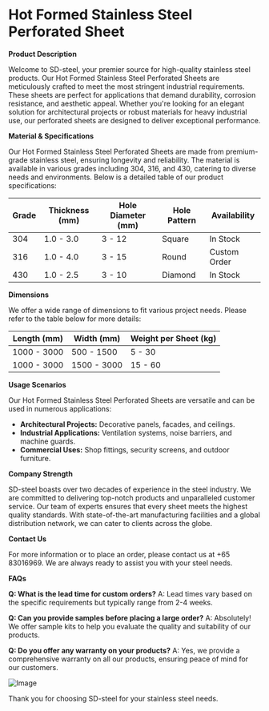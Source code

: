 # Hot Formed Stainless Steel Perforated Sheet

**Product Description**

Welcome to SD-steel, your premier source for high-quality stainless steel products. Our Hot Formed Stainless Steel Perforated Sheets are meticulously crafted to meet the most stringent industrial requirements. These sheets are perfect for applications that demand durability, corrosion resistance, and aesthetic appeal. Whether you're looking for an elegant solution for architectural projects or robust materials for heavy industrial use, our perforated sheets are designed to deliver exceptional performance.

**Material & Specifications**

Our Hot Formed Stainless Steel Perforated Sheets are made from premium-grade stainless steel, ensuring longevity and reliability. The material is available in various grades including 304, 316, and 430, catering to diverse needs and environments. Below is a detailed table of our product specifications:

| Grade | Thickness (mm) | Hole Diameter (mm) | Hole Pattern | Availability |
|-------|----------------|--------------------|--------------|--------------|
| 304   | 1.0 - 3.0      | 3 - 12             | Square       | In Stock     |
| 316   | 1.0 - 4.0      | 3 - 15             | Round        | Custom Order |
| 430   | 1.0 - 2.5      | 3 - 10             | Diamond      | In Stock     |

**Dimensions**

We offer a wide range of dimensions to fit various project needs. Please refer to the table below for more details:

| Length (mm) | Width (mm) | Weight per Sheet (kg) |
|-------------|------------|-----------------------|
| 1000 - 3000 | 500 - 1500 | 5 - 30                |
| 1000 - 3000 | 1500 - 3000| 15 - 60               |

**Usage Scenarios**

Our Hot Formed Stainless Steel Perforated Sheets are versatile and can be used in numerous applications:
- **Architectural Projects:** Decorative panels, facades, and ceilings.
- **Industrial Applications:** Ventilation systems, noise barriers, and machine guards.
- **Commercial Uses:** Shop fittings, security screens, and outdoor furniture.

**Company Strength**

SD-steel boasts over two decades of experience in the steel industry. We are committed to delivering top-notch products and unparalleled customer service. Our team of experts ensures that every sheet meets the highest quality standards. With state-of-the-art manufacturing facilities and a global distribution network, we can cater to clients across the globe.

**Contact Us**

For more information or to place an order, please contact us at +65 83016969. We are always ready to assist you with your steel needs.

**FAQs**

**Q: What is the lead time for custom orders?**
A: Lead times vary based on the specific requirements but typically range from 2-4 weeks.

**Q: Can you provide samples before placing a large order?**
A: Absolutely! We offer sample kits to help you evaluate the quality and suitability of our products.

**Q: Do you offer any warranty on your products?**
A: Yes, we provide a comprehensive warranty on all our products, ensuring peace of mind for our customers.

![Image](https://github.com/user-attachments/assets/2567258e-e124-4816-932d-1809bd27ef0b)

Thank you for choosing SD-steel for your stainless steel needs.